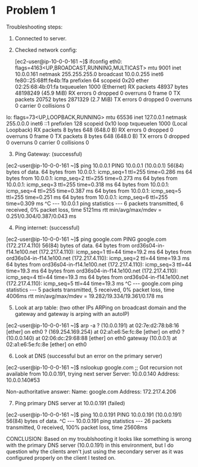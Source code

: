 Problem 1
===============================

Troubleshooting steps:

1. Connected to server. 
2. Checked network config: 

	[ec2-user@ip-10-0-0-161 ~]$ ifconfig
eth0: flags=4163<UP,BROADCAST,RUNNING,MULTICAST>  mtu 9001
        inet 10.0.0.161  netmask 255.255.255.0  broadcast 10.0.0.255
        inet6 fe80::25:68ff:fe4b:1fa  prefixlen 64  scopeid 0x20<link>
        ether 02:25:68:4b:01:fa  txqueuelen 1000  (Ethernet)
        RX packets 48937  bytes 48198249 (45.9 MiB)
        RX errors 0  dropped 0  overruns 0  frame 0
        TX packets 20752  bytes 2871329 (2.7 MiB)
        TX errors 0  dropped 0 overruns 0  carrier 0  collisions 0

lo: flags=73<UP,LOOPBACK,RUNNING>  mtu 65536
        inet 127.0.0.1  netmask 255.0.0.0
        inet6 ::1  prefixlen 128  scopeid 0x10<host>
        loop  txqueuelen 1000  (Local Loopback)
        RX packets 8  bytes 648 (648.0 B)
        RX errors 0  dropped 0  overruns 0  frame 0
        TX packets 8  bytes 648 (648.0 B)
        TX errors 0  dropped 0 overruns 0  carrier 0  collisions 0

3. Ping Gateway: (successful)

[ec2-user@ip-10-0-0-161 ~]$ ping 10.0.0.1
PING 10.0.0.1 (10.0.0.1) 56(84) bytes of data.
64 bytes from 10.0.0.1: icmp_seq=1 ttl=255 time=0.286 ms
64 bytes from 10.0.0.1: icmp_seq=2 ttl=255 time=0.273 ms
64 bytes from 10.0.0.1: icmp_seq=3 ttl=255 time=0.318 ms
64 bytes from 10.0.0.1: icmp_seq=4 ttl=255 time=0.387 ms
64 bytes from 10.0.0.1: icmp_seq=5 ttl=255 time=0.251 ms
64 bytes from 10.0.0.1: icmp_seq=6 ttl=255 time=0.309 ms
^C
--- 10.0.0.1 ping statistics ---
6 packets transmitted, 6 received, 0% packet loss, time 5121ms
rtt min/avg/max/mdev = 0.251/0.304/0.387/0.043 ms


4. Ping internet: (successful)

[ec2-user@ip-10-0-0-161 ~]$ ping google.com
PING google.com (172.217.4.110) 56(84) bytes of data.
64 bytes from ord36s04-in-f14.1e100.net (172.217.4.110): icmp_seq=1 ttl=44 time=19.2 ms
64 bytes from ord36s04-in-f14.1e100.net (172.217.4.110): icmp_seq=2 ttl=44 time=19.3 ms
64 bytes from ord36s04-in-f14.1e100.net (172.217.4.110): icmp_seq=3 ttl=44 time=19.3 ms
64 bytes from ord36s04-in-f14.1e100.net (172.217.4.110): icmp_seq=4 ttl=44 time=19.3 ms
64 bytes from ord36s04-in-f14.1e100.net (172.217.4.110): icmp_seq=5 ttl=44 time=19.3 ms
^C
--- google.com ping statistics ---
5 packets transmitted, 5 received, 0% packet loss, time 4006ms
rtt min/avg/max/mdev = 19.282/19.334/19.361/0.178 ms


5. Look at arp table: (two other IPs ARPing on broadcast domain and the gateway and gateway is arping with an autoIP)

[ec2-user@ip-10-0-0-161 ~]$ arp -a
? (10.0.0.191) at 02:7e:d2:78:b8:16 [ether] on eth0
? (169.254.169.254) at 02:a1:e6:5e:fc:8e [ether] on eth0
? (10.0.0.140) at 02:06:dc:29:68:88 [ether] on eth0
gateway (10.0.0.1) at 02:a1:e6:5e:fc:8e [ether] on eth0

6. Look at DNS (successful but an error on the primary server)

[ec2-user@ip-10-0-0-161 ~]$ nslookup google.com
;; Got recursion not available from 10.0.0.191, trying next server
Server:         10.0.0.140
Address:        10.0.0.140#53

Non-authoritative answer:
Name:   google.com
Address: 172.217.4.206


7. Ping primary DNS server at 10.0.0.191 (failed)

[ec2-user@ip-10-0-0-161 ~]$ ping 10.0.0.191
PING 10.0.0.191 (10.0.0.191) 56(84) bytes of data.
^C
--- 10.0.0.191 ping statistics ---
26 packets transmitted, 0 received, 100% packet loss, time 25608ms




CONCLUSION: Based on my troublshooting it looks like something is wrong with the primary DNS server (10.0.0.191) in this environment,
but I do question why the clients aren't just using the secondary server as it was configured properly on the client I tested on. 


